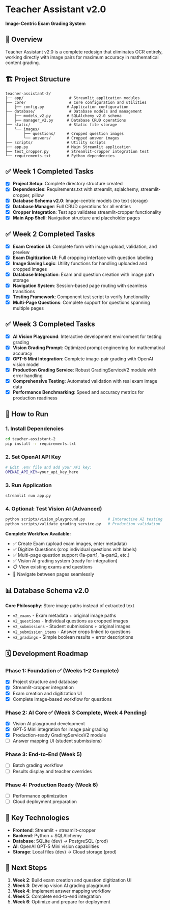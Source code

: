 # Teacher Assistant v2.0

**Image-Centric Exam Grading System**

## 🎯 Overview

Teacher Assistant v2.0 is a complete redesign that eliminates OCR entirely, working directly with image pairs for maximum accuracy in mathematical content grading.

## 🏗️ Project Structure

```
teacher-assistant-2/
├── app/                    # Streamlit application modules
├── core/                   # Core configuration and utilities
│   ├── config.py          # Application configuration
├── database/               # Database models and management
│   ├── models_v2.py       # SQLAlchemy v2.0 schema
│   ├── manager_v2.py      # Database CRUD operations
├── static/                 # Static file storage
│   └── images/
│       ├── questions/     # Cropped question images
│       └── answers/       # Cropped answer images
├── scripts/               # Utility scripts
├── app.py                 # Main Streamlit application
├── test_cropper.py        # Streamlit-cropper integration test
└── requirements.txt       # Python dependencies
```

## ✅ Week 1 Completed Tasks

- [x] **Project Setup**: Complete directory structure created
- [x] **Dependencies**: Requirements.txt with streamlit, sqlalchemy, streamlit-cropper, pillow
- [x] **Database Schema v2.0**: Image-centric models (no text storage)
- [x] **Database Manager**: Full CRUD operations for all entities
- [x] **Cropper Integration**: Test app validates streamlit-cropper functionality
- [x] **Main App Shell**: Navigation structure and placeholder pages

## ✅ Week 2 Completed Tasks

- [x] **Exam Creation UI**: Complete form with image upload, validation, and preview
- [x] **Exam Digitization UI**: Full cropping interface with question labeling
- [x] **Image Saving Logic**: Utility functions for handling uploaded and cropped images
- [x] **Database Integration**: Exam and question creation with image path storage
- [x] **Navigation System**: Session-based page routing with seamless transitions
- [x] **Testing Framework**: Component test script to verify functionality
- [x] **Multi-Page Questions**: Complete support for questions spanning multiple pages

## ✅ Week 3 Completed Tasks

- [x] **AI Vision Playground**: Interactive development environment for testing grading
- [x] **Vision Grading Prompt**: Optimized prompt engineering for mathematical accuracy
- [x] **GPT-5 Mini Integration**: Complete image-pair grading with OpenAI vision model  
- [x] **Production Grading Service**: Robust GradingServiceV2 module with error handling
- [x] **Comprehensive Testing**: Automated validation with real exam image data
- [x] **Performance Benchmarking**: Speed and accuracy metrics for production readiness

## 🚀 How to Run

### 1. Install Dependencies
```bash
cd teacher-assistant-2
pip install -r requirements.txt
```

### 2. Set OpenAI API Key
```bash
# Edit .env file and add your API key:
OPENAI_API_KEY=your_api_key_here
```

### 3. Run Application
```bash
streamlit run app.py
```

### 4. Optional: Test Vision AI (Advanced)
```bash
python scripts/vision_playground.py          # Interactive AI testing
python scripts/validate_grading_service.py   # Production validation
```

**Complete Workflow Available:**
- ✅ Create Exam (upload exam images, enter metadata)
- ✅ Digitize Questions (crop individual questions with labels)
- ✅ Multi-page question support (1a-part1, 1a-part2, etc.)
- ✅ Vision AI grading system (ready for integration)
- 📋 View existing exams and questions
- 🔄 Navigate between pages seamlessly

## 📊 Database Schema v2.0

**Core Philosophy**: Store image paths instead of extracted text

- `v2_exams` - Exam metadata + original image paths
- `v2_questions` - Individual questions as cropped images
- `v2_submissions` - Student submissions + original images  
- `v2_submission_items` - Answer crops linked to questions
- `v2_gradings` - Simple boolean results + error descriptions

## 🗓️ Development Roadmap

### Phase 1: Foundation ✅ (Weeks 1-2 Complete)
- [x] Project structure and database
- [x] Streamlit-cropper integration
- [x] Exam creation and digitization UI
- [x] Complete image-based workflow for questions

### Phase 2: AI Core ✅ (Week 3 Complete, Week 4 Pending)
- [x] Vision AI playground development
- [x] GPT-5 Mini integration for image pair grading
- [x] Production-ready GradingServiceV2 module
- [ ] Answer mapping UI (student submissions)

### Phase 3: End-to-End (Week 5)
- [ ] Batch grading workflow
- [ ] Results display and teacher overrides

### Phase 4: Production Ready (Week 6)
- [ ] Performance optimization
- [ ] Cloud deployment preparation

## 🔧 Key Technologies

- **Frontend**: Streamlit + streamlit-cropper
- **Backend**: Python + SQLAlchemy
- **Database**: SQLite (dev) → PostgreSQL (prod)
- **AI**: OpenAI GPT-5 Mini vision capabilities
- **Storage**: Local files (dev) → Cloud storage (prod)

## 🎯 Next Steps

1. **Week 2**: Build exam creation and question digitization UI
2. **Week 3**: Develop vision AI grading playground
3. **Week 4**: Implement answer mapping workflow
4. **Week 5**: Complete end-to-end integration
5. **Week 6**: Optimize and prepare for deployment